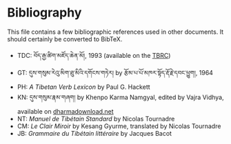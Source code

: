 # Bibliography

This file contains a few bibliographic references used in other documents. It should certainly be converted to BibTeX.

- TDC: བོད་རྒྱ་ཚིག་མཛོད་ཆེན་མོ།, 1993 (available on the [TBRC](http://www.tbrc.org/#library_work_ViewInWIndow-W29329|I1KG15044|3|1|829|876))
- GT: དུས་གསུམ་རེའུ་མིག་ཐུ་མིའི་དགོངས་གཏེར། by རྩོམ་པ་པོ་མཁར་སྟོད་རྡོ་རྗེ་དབང་ཕྱུག།, 1964
- PH: *A Tibetan Verb Lexicon* by Paul G. Hackett
- KN: དུས་གསུམ་རྣམ་གཞག། by Khenpo Karma Namgyal, edited by Vajra Vidhya, available on [dharmadownload.net](http://www.dharmadownload.net/pages/english/Texts/texts_0038.htm)
- NT: *Manuel de Tibétain Standard* by Nicolas Tournadre
- CM: *Le Clair Miroir* by Kesang Gyurme, translated by Nicolas Tournadre
- JB: *Grammaire du Tibétain littéraire* by Jacques Bacot
